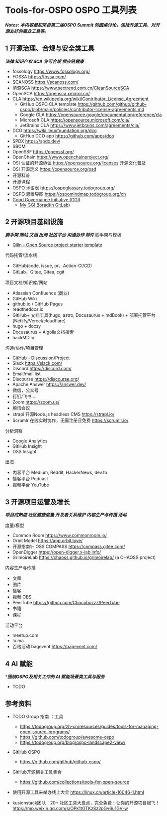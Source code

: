# Tools-for-OSPO OSPO 工具列表

***Notes: 本内容最初来自第二届OSPO Summit 的圆桌讨论，包括开源工具、对开源友好的商业工具等。***

## 1 开源治理、合规与安全类工具 

***法律 知识产权 SCA 许可合规 供应链健康***

- fossology https://www.fossology.org/
- FOSSA https://fossa.com/
- SCANOSS https://scanoss.com/ 
- 清源SCA  https://www.sectrend.com.cn/CleanSourceSCA  
- OpenSCA https://opensca.xmirror.cn/ 
- CLA https://en.wikipedia.org/wiki/Contributor_License_Agreement
  - GitHub OSPO CLA template https://github.com/github/github-ospo/blob/main/policies/contributor-license-agreements.md 
  - Google CLA https://opensource.google/documentation/reference/cla
  - Microsoft CLA https://opensource.microsoft.com/cla/
  - JetBrains CLA https://www.jetbrains.com/agreements/cla/ 
- DCO  https://wiki.linuxfoundation.org/dco
  - GitHub DCO app https://github.com/apps/dco
- SPDX https://spdx.dev/
- SBOM 
- OpenSSF https://openssf.org/
- OpenChain https://www.openchainproject.org/
- OSI 认证的开源协议 https://opensource.org/licenses
开源文化普及
- OSI 开源定义 https://opensource.org/osd
- 开源科普
- 开源课程
- OSPO 术语表 https://ospoglossary.todogroup.org/ 
- OSPO 思维导图 https://ospomindmap.todogroup.org/cn 
- [Good Governance Initiative (GGI)](https://ospo-alliance.org/)
  - [My GGI Borad(in GitLab)](https://gitlab.ow2.org/ggi/my-ggi-board)

## 2 开源项目基础设施

***脚手架 网站 文档 出海 社区平台 沟通协作 邮件***
脚手架与模板
- [Qilin - Open Source project starter template](https://github.com/schalkneethling/qilin-open-source-project-starter-template)

代码托管/流水线
- GitHub(code, issue, pr，Action-CI/CD)
- GitLab，Gitee, Gitea, cgit
  
项目文档/知识库/网站
- Atlassian Confluence (商业)
- GitHub Wiki
- github.io / GitHub Pages
- readthedocs.io
- GitHub+ 文档工具(hugo, astro, Docusaurus + mdBook) + 部署托管平台(Netlify/Vercel/cloudflare)
- hugo + docsy
- Docusaurus + Algolia文档搜索
- hackMD.io 

沟通/协作/项目管理
- GitHub - Discussion/Project
- Slack https://slack.com/
- Discord https://discord.com/
- Email/mail list
- Discourse https://discourse.org/
- Apache Answer https://answer.dev/
- 微信，公众号
- 钉钉/飞书 ...
- Zoom https://zoom.us/
- 腾讯会议
- strapi 开源Node.js headless CMS https://strapi.io/
- Scrumlr 在线实时协作，无需注册且免费 https://scrumlr.io/

分析洞察
- Google Analytics 
- GitHub Insight 
- OSS Insight 

出海
- 内容平台 Medium, Reddit, HackerNews, dev.to
- 播客平台 Podcast 
- 视频平台 YouTube


## 3 开源项目运营及增长

***项目成熟度 社区健康度量 开发者关系维护 内容生产与传播 活动***

度量/模型 
- Common Room  https://www.commonroom.io/
- Orbit Model  https://app.orbit.love/
- 开源指南针 OSS COMPASS https://compass.gitee.com/
- OpenDigger https://open-digger.x-lab.info/
- GrimoireLab https://chaoss.github.io/grimoirelab/ (a CHAOSS project)

内容生产与传播 
- 文章 
- 图片 
- 播客 
- 视频 OBS 
- PeerTube https://github.com/Chocobozzz/PeerTube
- 书籍
- 课程 

活动平台
- meetup.com 
- lu.ma 
- 百格活动 bagevent https://bagevent.com/


## 4  AI 赋能

****围绕OSPO及相关工作的 AI 赋能场景类工具与服务***

- TODO 


## 参考资料

- TODO Group 指南 ：工具  
  - https://todogroup.org/zh-cn/resources/guides/tools-for-managing-open-source-programs/  
  - https://github.com/todogroup/awesome-ospo 
  - https://todogroup.org/blog/ospo-landscape2-view/ 

- GitHub OSPO
  - https://github.com/github/github-ospo/ 
- GitHub开源相关工具集合
  - https://github.com/collections/tools-for-open-source ​

- 使用开源工具来举办线上大会 https://linux.cn/article-16046-1.html 
- kusionstack团队：20+ 社区工具大盘点，完全免费！让你的开源项目起飞！ https://mp.weixin.qq.com/s/OPk1tGTKz8z2pGv6u1GV-w 

